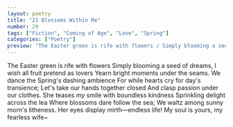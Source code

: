 ```yaml
---
layout: poetry
title: "21 Blossoms Within Me"
number: 29
tags: ["Fiction", "Coming of Age", "Love", "Spring"]
categories: ["Poetry"]
preview: "The Easter green is rife with flowers / Simply blooming a seed of dreams..."
---
```

The Easter green is rife with flowers
Simply blooming a seed of dreams,
I wish all fruit pretend as lovers
Yearn bright moments under the seams.
We dance the Spring's dashing ambience
For while hearts cry for day's transience;
Let's take our hands together closed
And clasp passion under our clothes.
She teases my smile with boundless kindness
Sprinkling delight across the lea
Where blossoms dare follow the sea;
We waltz among sunny morn's litheness.
Her eyes display mirth&mdash;endless life!
My soul is yours, my fearless wife~

